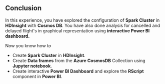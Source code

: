 ## Conclusion

In this experience, you have explored the configuration of **Spark Cluster** in **HDInsight** with **Cosmos DB**. You have also done analysis for cancelled and delayed flight's in graphical representation using **interactive Power BI dashboard.**

Now you know how to

- Create **Spark Cluster** in **HDInsight**.
- Create **Data frames** from the **Azure CosmosDB** Collection using **Jupyter notebook**.
- Create interactive **Power BI Dashboard** and explore the **RScript** component in **Power BI**.
